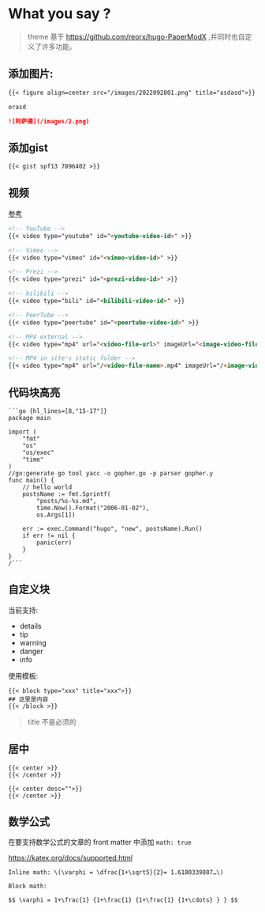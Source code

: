# What you say ?

> theme 基于 https://github.com/reorx/hugo-PaperModX ,并同时也自定义了许多功能。

## 添加图片:

```markdown
{{< figure align=center src="/images/2022092801.png" title="asdasd">}}

orasd

![阿萨德](/images/2.png)
```

## 添加gist

```markdown
{{< gist spf13 7896402 >}}
```

## 视频

[参考](https://github.com/Lednerb/bilberry-hugo-theme#video)

```markdown
<!-- YouTube -->
{{< video type="youtube" id="<youtube-video-id>" >}}

<!-- Vimeo -->
{{< video type="vimeo" id="<vimeo-video-id>" >}}

<!-- Prezi -->
{{< video type="prezi" id="<prezi-video-id>" >}}

<!-- bilibili -->
{{< video type="bili" id="<bilibili-video-id>" >}}

<!-- PeerTube -->
{{< video type="peertube" id="<peertube-video-id>" >}}

<!-- MP4 external -->
{{< video type="mp4" url="<video-file-url>" imageUrl="<image-video-file-url>" >}}

<!-- MP4 in site's static folder -->
{{< video type="mp4" url="/<video-file-name>.mp4" imageUrl="/<image-video-file-name>.png" >}}

```

## 代码块高亮

```text
```go {hl_lines=[8,"15-17"]}
package main

import (
	"fmt"
	"os"
	"os/exec"
	"time"
)
//go:generate go tool yacc -o gopher.go -p parser gopher.y
func main() {
	// hello world
	postsName := fmt.Sprintf(
		"posts/%s-%s.md",
		time.Now().Format("2006-01-02"),
		os.Args[1])

	err := exec.Command("hugo", "new", postsName).Run()
	if err != nil {
		panic(err)
	}
}
/```
```

## 自定义块

当前支持:

- details
- tip
- warning
- danger
- info

使用模板:

```
{{< block type="xxx" title="xxx">}}
## 这里是内容
{{< /block >}}
```

> title 不是必须的

## 居中

```
{{< center >}}
{{< /center >}}

{{< center desc="">}}
{{< /center >}}
```

## 数学公式

在要支持数学公式的文章的 front matter 中添加 `math: true`

https://katex.org/docs/supported.html

```
Inline math: \(\varphi = \dfrac{1+\sqrt5}{2}= 1.6180339887…\)

Block math:

$$ \varphi = 1+\frac{1} {1+\frac{1} {1+\frac{1} {1+\cdots} } } $$
```